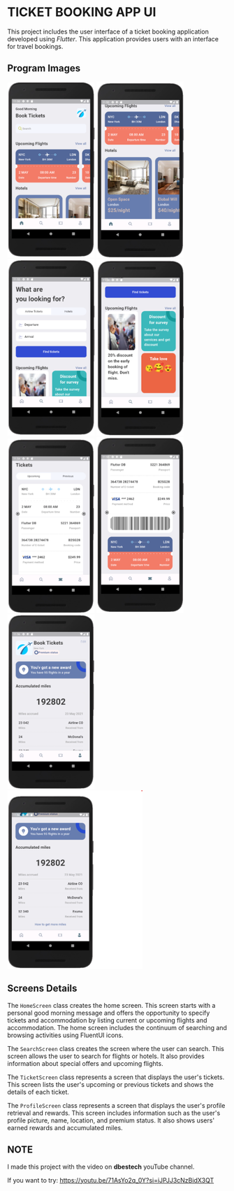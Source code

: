 
# TICKET BOOKING APP UI

This project includes the user interface of a ticket booking application developed using *Flutter*. This application provides users with an interface for travel bookings.

## Program Images

<div>
    <img src="https://github.com/berinackr/Ticket_Booking_App/blob/main/screenshots/home.png" alt="home" width="200"/>
    <img src="https://github.com/berinackr/Ticket_Booking_App/blob/main/screenshots/home2.png" alt="home_two" width="200"/>
    <img src="https://github.com/berinackr/Ticket_Booking_App/blob/main/screenshots/search.png" alt="search" width="200"/>
    <img src="https://github.com/berinackr/Ticket_Booking_App/blob/main/screenshots/search2.png" alt="search_two" width="200"/>
    <img src="https://github.com/berinackr/Ticket_Booking_App/blob/main/screenshots/tickets.png" alt="tickets" width="200"/>
    <img src="https://github.com/berinackr/Ticket_Booking_App/blob/main/screenshots/tickets2.png" alt="tickets_two" width="200"/>
    <img src="https://github.com/berinackr/Ticket_Booking_App/blob/main/screenshots/profil.png" alt="profil" width="200"/>
    <img src="https://github.com/berinackr/Ticket_Booking_App/blob/main/screenshots/profil2.png" alt="profil_two" width="310"/>
</div>

## Screens Details

The `HomeScreen` class creates the home screen. This screen starts with a personal good morning message and offers the opportunity to specify tickets and accommodation by listing current or upcoming flights and accommodation. The home screen includes the continuum of searching and browsing activities using FluentUI icons.

The `SearchScreen` class creates the screen where the user can search. This screen allows the user to search for flights or hotels. It also provides information about special offers and upcoming flights.

The `TicketScreen` class represents a screen that displays the user's tickets. This screen lists the user's upcoming or previous tickets and shows the details of each ticket.

The `ProfileScreen` class represents a screen that displays the user's profile retrieval and rewards. This screen includes information such as the user's profile picture, name, location, and premium status. It also shows users' earned rewards and accumulated miles.

## NOTE

I made this project with the video on **dbestech** youTube channel. 

If you want to try: https://youtu.be/71AsYo2q_0Y?si=iJPJJ3cNzBidX3QT

